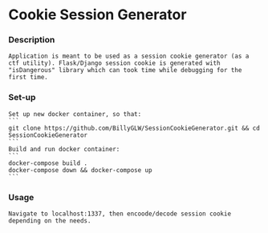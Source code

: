 # Cookie Session Generator

### Description
	Application is meant to be used as a session cookie generator (as a ctf utility). Flask/Django session cookie is generated with "isDangerous" library which can took time while debugging for the first time.

### Set-up
	Set up new docker container, so that:
	```
	git clone https://github.com/BillyGLW/SessionCookieGenerator.git && cd SessionCookieGenerator
	```
	Build and run docker container:
	```
	docker-compose build .
	docker-compose down && docker-compose up
	```

### Usage
	Navigate to localhost:1337, then encoode/decode session cookie depending on the needs.

